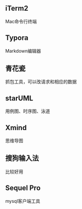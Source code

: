 ## iTerm2

Mac命令行终端

## Typora

Markdown编辑器

## 青花瓷

抓包工具，可以改请求和相应的数据

## starUML

用例图、时序图、泳道

## Xmind

思维导图

## 搜狗输入法

比较好用

## Sequel Pro

mysql客户端工具